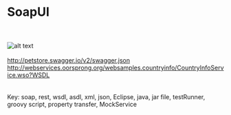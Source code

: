 # SoapUI

<br><br>
![alt text](/img/jw400.jpg "pic")
<br><br>
http://petstore.swagger.io/v2/swagger.json
http://webservices.oorsprong.org/websamples.countryinfo/CountryInfoService.wso?WSDL
<br><br><br>
Key: soap, rest, wsdl, asdl, xml, json, Eclipse, java, jar file, testRunner, groovy script, property transfer, MockService 
